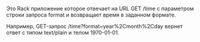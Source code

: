 Это Rack приложение которое отвечает на URL GET /time с параметром строки запроса format и возвращает время в заданном формате.

Например, GET-запрос /time?format=year%2Cmonth%2Cday вернет ответ с типом text/plain и телом 1970-01-01.
